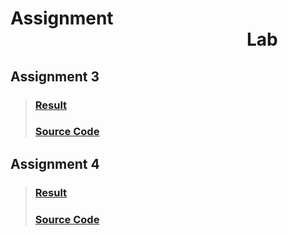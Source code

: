 # Assignment &nbsp;&nbsp;&nbsp;&nbsp;&nbsp;&nbsp;&nbsp;&nbsp;&nbsp;&nbsp;&nbsp;&nbsp;&nbsp;&nbsp;&nbsp;&nbsp;&nbsp;&nbsp;&nbsp;&nbsp;&nbsp;&nbsp;&nbsp;&nbsp;&nbsp;&nbsp;&nbsp;&nbsp;&nbsp;&nbsp;&nbsp;&nbsp;&nbsp;&nbsp;&nbsp;&nbsp;&nbsp;&nbsp;&nbsp;&nbsp;&nbsp;&nbsp;&nbsp;&nbsp;&nbsp;&nbsp;&nbsp;&nbsp;&nbsp;&nbsp;&nbsp;&nbsp;&nbsp;&nbsp;&nbsp;&nbsp; Lab</div>
## Assignment 3
> ### [Result](https://www.satyadahal.com.np/wt-lab-assignmet/Assignment/Assignment%203/)
> ### [Source Code](https://github.com/SATYADAHAL/wt-lab-assignmet/tree/main/Assignment/Assignment%203)
## Assignment 4
> ### [Result](https://www.satyadahal.com.np/wt-lab-assignmet/Assignment/Assignment%204/)
> ### [Source Code](https://github.com/SATYADAHAL/wt-lab-assignmet/tree/main/Assignment/Assignment%204/)
